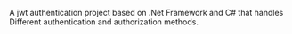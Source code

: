 A jwt authentication project based on .Net Framework and C# that handles Different authentication and authorization methods.
